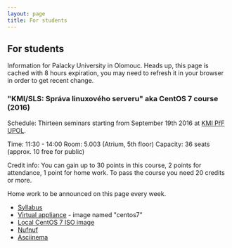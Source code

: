 ```yaml
---
layout: page
title: For students
---
```

## For students

Information for Palacky University in Olomouc. Heads up, this page is cached
with 8 hours expiration, you may need to refresh it in your browser in order
to get recent change.

### "KMI/SLS: Správa linuxového serveru" aka CentOS 7 course (2016)

Schedule: Thirteen seminars starting from September 19th 2016 at [KMI PřF
UPOL](http://www.inf.upol.cz/kontakt).

Time: 11:30 - 14:00
Room: 5.003 (Atrium, 5th floor)
Capacity: 36 seats (approx. 10 free for public)

Credit info: You can gain up to 30 points in this course, 2 points for
attendance, 1 point for home work. To pass the course you need 20 credits or
more.

Home work to be announced on this page every week.

* [Syllabus](https://docs.google.com/a/zapletalovi.com/document/d/16LjrMkG-EQQFHRHGYxEp76B2Zlt4kSj5NRXhOGEpfQw/edit?usp=sharing)
* [Virtual appliance](http://outrata.inf.upol.cz/courses/pos/virtual_network.html) - image named "centos7"
* [Local CentOS 7 ISO image](http://phoenix.inf.upol.cz/home/students/virtual/install/)
* [Nufnuf](https://copr.fedorainfracloud.org/coprs/lzap/nufnuf/)
* [Asciinema](https://asciinema.org/)
